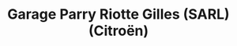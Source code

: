 ---
title: "Garage Parry Riotte Gilles (SARL) (Citroën)"
url: /mainsat/garage-parry-riotte-gilles-sarl-citroen/
shop: réparation de voitures
---